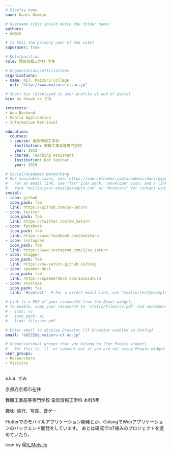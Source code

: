 ```yaml
---
# Display name
name: Kanta Demizu

# Username (this should match the folder name)
authors:
- admin

# Is this the primary user of the site?
superuser: true

# Role/position
role: 電気情報工学科 学生

# Organizations/Affiliations
organizations:
- name: NIT. Maizuru College
  url: "http://www.maizuru-ct.ac.jp"

# Short bio (displayed in user profile at end of posts)
bio: as known as でみ

interests:
- Web Backend
- Mobile Application
- Information Retrieval

education:
  courses:
  - course: 電気情報工学科
    institution: 舞鶴工業高等専門学校
    year: 2015
  - course: Teaching Assistant
    institution: Dot Seminar.
    year: 2019

# Social/Academic Networking
# For available icons, see: https://sourcethemes.com/academic/docs/page-builder/#icons
#   For an email link, use "fas" icon pack, "envelope" icon, and a link in the
#   form "mailto:your-email@example.com" or "#contact" for contact widget.
social:
- icon: github
  icon_pack: fab
  link: https://github.com/Sw-Saturn
- icon: twitter
  icon_pack: fab
  link: https://twitter.com/Sw_Saturn
- icon: facebook
  icon_pack: fab
  link: https://www.facebook.com/SwSaturn
- icon: instagram
  icon_pack: fab
  link: https://www.instagram.com/12sw_saturn
- icon: blogger
  icon_pack: fab
  link: https://sw-saturn.github.io/blog
- icon: speaker-deck
  icon_pack: fab
  link: https://speakerdeck.com/12swsaturn
- icon: envelope
  icon_pack: fas
  link: '#contact'  # For a direct email link, use "mailto:test@example.org".

# Link to a PDF of your resume/CV from the About widget.
# To enable, copy your resume/CV to `static/files/cv.pdf` and uncomment the lines below.
# - icon: cv
#   icon_pack: ai
#   link: files/cv.pdf

# Enter email to display Gravatar (if Gravatar enabled in Config)
email: "e8222@g.maizuru-ct.ac.jp"

# Organizational groups that you belong to (for People widget)
#   Set this to `[]` or comment out if you are not using People widget.
user_groups:
- Researchers
- Visitors
---
```


a.k.a. でみ

京都府京都市在住

舞鶴工業高等専門学校 電気情報工学科 本科5年

趣味: 旅行、写真、音ゲー

Flutterでのモバイルアプリケーション開発とか、GolangでWebアプリケーションのバックエンド開発をしています。
あとは研究でIoT絡みのプロジェクトを進めていたり。

Icon by [@V_Melville](https://twitter.com/V_Melville)
